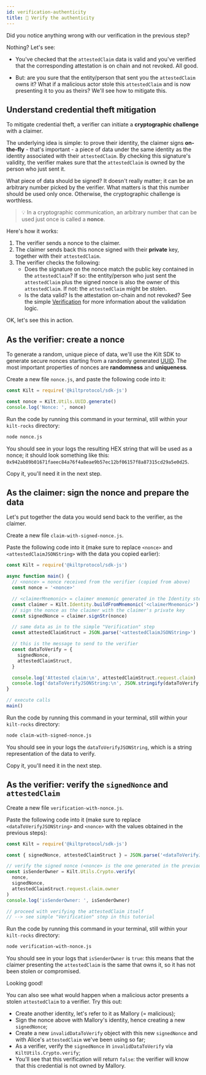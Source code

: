 ```yaml
---
id: verification-authenticity
title: 🥸 Verify the authenticity
---
```


Did you notice anything wrong with our verification in the previous step?

Nothing? Let's see:

- You've checked that the `attestedClaim` data is valid and you've verified that the corresponding attestation is on chain and not revoked. All good.

- But: are you sure that the entity/person that sent you the `attestedClaim` owns it?
  What if a malicious actor stole this `attestedClaim` and is now presenting it to you as theirs? We'll see how to mitigate this.

## Understand credential theft mitigation

To mitigate credential theft, a <span class="label-role verifier">verifier</span> can initiate a **cryptographic challenge** with a <span class="label-role claimer">claimer</span>.

The underlying idea is simple: to prove their identity, the <span class="label-role claimer">claimer</span> signs **on-the-fly** - that's important - a piece of data under the same identity as the identity associated with their `attestedClaim`. By checking this signature's validity, the <span class="label-role verifier">verifier</span> makes sure that the `attestedClaim` is owned by the person who just sent it.

What piece of data should be signed? It doesn't really matter; it can be an arbitrary number picked by the <span class="label-role verifier">verifier</span>. What matters is that this number should be used only once. Otherwise, the cryptographic challenge is worthless.

> 💡 In a cryptographic communication, an arbitrary number that can be used just once is called a **nonce**.

Here's how it works:

1. The <span class="label-role verifier">verifier</span> sends a nonce to the <span class="label-role claimer">claimer</span>.
2. The <span class="label-role claimer">claimer</span> sends back this nonce signed with their **private** key, together with their `attestedClaim`.
3. The <span class="label-role verifier">verifier</span> checks the following:
   - Does the signature on the nonce match the public key contained in the `attestedClaim`? If so: the entity/person who just sent the `attestedClaim` plus the signed nonce is also the owner of this `attestedClaim`. If not: the `attestedClaim` might be stolen.
   - Is the data valid? Is the attestation on-chain and not revoked? See the simple [Verification](verification) for more information about the validation logic.

OK, let's see this in action.

## As the <span class="label-role verifier">verifier</span>: create a nonce

To generate a random, unique piece of data, we'll use the Kilt SDK to generate secure nonces starting from a randomly generated [UUID].
The most important properties of nonces are **randomness** and **uniqueness**.

Create a new file `nonce.js`, and paste the following code into it:

```javascript
const Kilt = require('@kiltprotocol/sdk-js')

const nonce = Kilt.Utils.UUID.generate()
console.log('Nonce: ', nonce)
```

Run the code by running this command in your terminal, still within your `kilt-rocks` directory:

```bash
node nonce.js
```

You should see in your logs the resulting HEX string that will be used as a nonce; it should look something like this: `0x942ab89b01671faeec84a76f4a8eae9b57ec12bf06157f8a87315cd29a5e0d25`.

Copy it, you'll need it in the next step.

## As the <span class="label-role claimer">claimer</span>: sign the nonce and prepare the data

Let's put together the data you would send back to the <span class="label-role verifier">verifier</span>, as the <span class="label-role claimer">claimer</span>.

Create a new file `claim-with-signed-nonce.js`.

Paste the following code into it (make sure to replace `<nonce>` and `<attestedClaimJSONString>` with the data you copied earlier):

<!-- copy and paste 1️⃣ signNonce_example from 6_verification-with-nonce.ts -->

<!-- IMPORTANT! Respect the UNCOMMENT-LINE and REMOVE-LINE comments -->

```javascript
const Kilt = require('@kiltprotocol/sdk-js')

async function main() {
  // <nonce> = nonce received from the verifier (copied from above)
  const nonce = '<nonce>'

  // <claimerMnemonic> = claimer mnemonic generated in the Identity step
  const claimer = Kilt.Identity.buildFromMnemonic('<claimerMnemonic>')
  // sign the nonce as the claimer with the claimer's private key
  const signedNonce = claimer.signStr(nonce)

  // same data as in to the simple "Verification" step
  const attestedClaimStruct = JSON.parse('<attestedClaimJSONString>')

  // this is the message to send to the verifier
  const dataToVerify = {
    signedNonce,
    attestedClaimStruct,
  }

  console.log('Attested claim:\n', attestedClaimStruct.request.claim)
  console.log('dataToVerifyJSONString:\n', JSON.stringify(dataToVerify, undefined, 2))
}

// execute calls
main()
```

Run the code by running this command in your terminal, still within your `kilt-rocks` directory:

```bash
node claim-with-signed-nonce.js
```

You should see in your logs the `dataToVerifyJSONString`, which is a string representation of the data to verify.

Copy it, you'll need it in the next step.

## As the <span class="label-role verifier">verifier</span>: verify the `signedNonce` and `attestedClaim`

Create a new file `verification-with-nonce.js`.

Paste the following code into it (make sure to replace `<dataToVerifyJSONString>` and `<nonce>` with the values obtained in the previous steps):

<!-- copy and paste 2️⃣ verifyNonce_example from 6_verification-with-nonce.ts -->

<!-- IMPORTANT! Respect the UNCOMMENT-LINE and REMOVE-LINE comments -->

```javascript
const Kilt = require('@kiltprotocol/sdk-js')

const { signedNonce, attestedClaimStruct } = JSON.parse('<dataToVerifyJSONString>')

// verify the signed nonce (<nonce> is the one generated in the previous step as the verifier)
const isSenderOwner = Kilt.Utils.Crypto.verify(
  nonce,
  signedNonce,
  attestedClaimStruct.request.claim.owner
)
console.log('isSenderOwner: ', isSenderOwner)

// proceed with verifying the attestedClaim itself
// --> see simple "Verification" step in this tutorial
```

Run the code by running this command in your terminal, still within your `kilt-rocks` directory:

```bash
node verification-with-nonce.js
```

You should see in your logs that `isSenderOwner` is `true`: this means that the claimer presenting the `attestedClaim` is the same that owns it, so it has not been stolen or compromised.

Looking good!

You can also see what would happen when a malicious actor presents a stolen `attestedClaim` to a <span class="label-role verifier">verifier</span>. Try this out:

- Create another identity, let's refer to it as Mallory (= malicious);
- Sign the nonce above with Mallory's identity, hence creating a new `signedNonce`;
- Create a new `invalidDataToVerify` object with this new `signedNonce` and with Alice's `attestedClaim` we've been using so far;
- As a <span class="label-role verifier">verifier</span>, verify the `signedNonce` in `invalidDataToVerify` via `KiltUtils.Crypto.verify`;
- You'll see that this verification will return `false`: the <span class="label-role verifier">verifier</span> will know that this credential is not owned by Mallory.

[uuid]: https://www.npmjs.com/package/uuid

